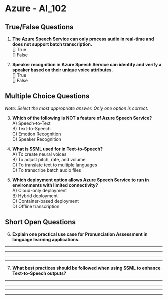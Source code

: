 # **Azure - AI_102**

## True/False Questions

1. **The Azure Speech Service can only process audio in real-time and does not support batch transcription.**  
  [] True  
  [] False  

2. **Speaker recognition in Azure Speech Service can identify and verify a speaker based on their unique voice attributes.**  
  [] True  
  [] False  

## Multiple Choice Questions

*Note: Select the most appropriate answer. Only one option is correct.*

3. **Which of the following is NOT a feature of Azure Speech Service?**  
  A) Speech-to-Text  
  B) Text-to-Speech  
  C) Emotion Recognition  
  D) Speaker Recognition  

4. **What is SSML used for in Text-to-Speech?**  
  A) To create neural voices  
  B) To adjust pitch, rate, and volume  
  C) To translate text to multiple languages  
  D) To transcribe batch audio files  

5. **Which deployment option allows Azure Speech Service to run in environments with limited connectivity?**  
  A) Cloud-only deployment  
  B) Hybrid deployment  
  C) Container-based deployment  
  D) Offline transcription  

## Short Open Questions

6. **Explain one practical use case for Pronunciation Assessment in language learning applications.**  

  ________________________________________________________  

  ________________________________________________________  

  ________________________________________________________  

  ________________________________________________________  

7. **What best practices should be followed when using SSML to enhance Text-to-Speech outputs?**  

  ________________________________________________________  

  ________________________________________________________  

  ________________________________________________________  

  ________________________________________________________